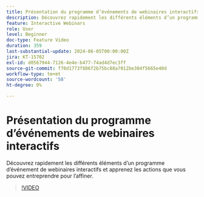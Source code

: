 ```yaml
---
title: Présentation du programme d’événements de webinaires interactifs
description: Découvrez rapidement les différents éléments d’un programme d’événement de webinaires interactifs et apprenez les actions que vous pouvez entreprendre pour l’affiner.
feature: Interactive Webinars
role: User
level: Beginner
doc-type: Feature Video
duration: 359
last-substantial-update: 2024-06-05T00:00:00Z
jira: KT-15702
exl-id: d0567944-7126-4e4e-b477-74ad4d7ec3ff
source-git-commit: f70d1773f886f2b75bc88a7012be304f5665e40d
workflow-type: tm+mt
source-wordcount: '58'
ht-degree: 0%

---
```


# Présentation du programme d’événements de webinaires interactifs

Découvrez rapidement les différents éléments d’un programme d’événement de webinaires interactifs et apprenez les actions que vous pouvez entreprendre pour l’affiner.

>[!VIDEO](https://video.tv.adobe.com/v/3429640/?learn=on)
